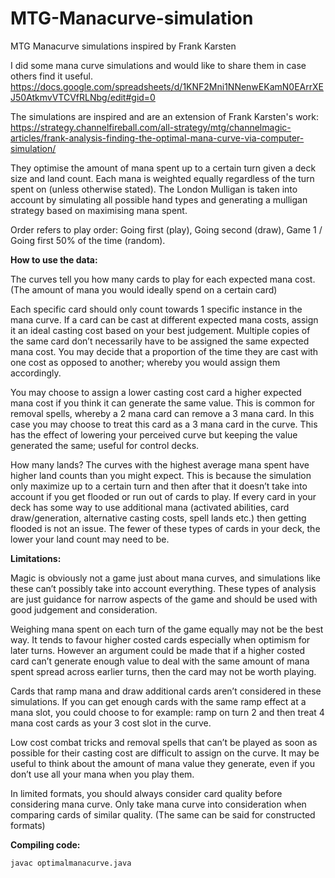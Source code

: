 # MTG-Manacurve-simulation
MTG Manacurve simulations inspired by Frank Karsten

I did some mana curve simulations and would like to share them in case others find it useful.
https://docs.google.com/spreadsheets/d/1KNF2Mni1NNenwEKamN0EArrXEJ50AtkmvVTCVfRLNbg/edit#gid=0

The simulations are inspired and are an extension of Frank Karsten's work:
https://strategy.channelfireball.com/all-strategy/mtg/channelmagic-articles/frank-analysis-finding-the-optimal-mana-curve-via-computer-simulation/

They optimise  the amount of mana spent up to a certain turn given a deck size and land count. Each mana is weighted equally regardless of the turn spent on (unless otherwise stated). The London Mulligan is taken into account by simulating all possible hand types and generating a mulligan strategy based on maximising mana spent.

Order refers to play order: Going first (play), Going second (draw), Game 1 / Going first 50% of the time (random).

**How to use the data:**

The curves tell you how many cards to play for each expected mana cost. (The amount of mana you would ideally spend on a certain card)

Each specific card should only count towards 1 specific instance in the mana curve. If a card can be cast at different expected mana costs, assign it an ideal casting cost based on your best judgement. Multiple copies of the same card don’t necessarily have to be assigned the same expected mana cost. You may decide that a proportion of the time they are cast with one cost as opposed to another; whereby you would assign them accordingly.

You may choose to assign a lower casting cost card a higher expected mana cost if you think it can generate the same value. This is common for removal spells, whereby a 2 mana card can remove a 3 mana card. In this case you may choose to treat this card as a 3 mana card in the curve. This has the effect of lowering your perceived curve but keeping the value generated the same; useful for control decks.

How many lands? The curves with the highest average mana spent have higher land counts than you might expect. This is because the simulation only maximize up to a certain turn and then after that it doesn’t take into account if you get flooded or run out of cards to play. If every card in your deck has some way to use additional mana (activated abilities, card draw/generation, alternative casting costs, spell lands etc.) then getting flooded is not an issue. The fewer of these types of cards in your deck, the lower your land count may need to be.

**Limitations:**

Magic is obviously not a game just about mana curves, and simulations like these can’t possibly take into account everything. These types of analysis are just guidance for narrow aspects of the game and should be used with good judgement and consideration.

Weighing mana spent on each turn of the game equally may not be the best way. It tends to favour higher costed cards especially when optimism for later turns. However an argument could be made that if a higher costed card can’t generate enough value to deal with the same amount of mana spent spread across earlier turns, then the card may not be worth playing.

Cards that ramp mana and draw additional cards aren’t considered in these simulations. If you can get enough cards with the same ramp effect at a mana slot, you could choose to for example: ramp on turn 2 and then treat 4 mana cost cards as your 3 cost slot in the curve.

Low cost combat tricks and removal spells that can’t be played as soon as possible for their casting cost are difficult to assign on the curve. It may be useful to think about the amount of mana value they generate, even if you don’t use all your mana when you play them.

In limited formats, you should always consider card quality before considering mana curve. Only take mana curve into consideration when comparing cards of similar quality. (The same can be said for constructed formats)


**Compiling code:**
```
javac optimalmanacurve.java
```

